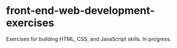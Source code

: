 front-end-web-development-exercises
===================================

Exercises for building HTML, CSS, and JavaScript skills.  In progress.
